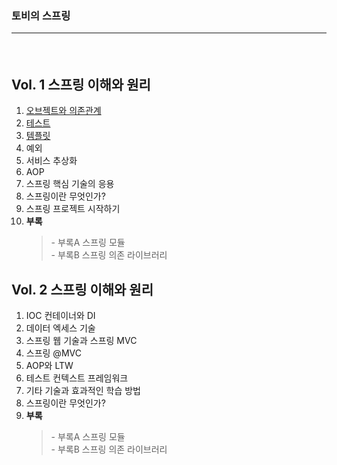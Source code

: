 <h3><b>토비의 스프링</b> 
<hr/><br/>

<h2>Vol. 1 스프링 이해와 원리</h2>
<ol>
    <li>
        <a href="https://github.com/EungyuCho/toby_spring_pract/blob/master/one1.md">오브젝트와 의존관계</a>
    </li>
    <li>
        <a href="https://github.com/EungyuCho/toby_spring_pract/blob/master/one2.md">테스트</a>
    </li>
    <li>
        <a href="https://github.com/EungyuCho/toby_spring_pract/blob/master/one3.md">템플릿</a>
    </li>
    <li>
        예외
    </li>
    <li>
        서비스 추상화
    </li>
    <li>
        AOP
    </li>
    <li>
        스프링 핵심 기술의 응용
    </li>
    <li>
        스프링이란 무엇인가?
    </li>
    <li>
        스프링 프로젝트 시작하기
    </li>
    <li>
        <strong>부록</strong>
        <BlockQuote>
            - 부록A 스프링 모듈<br/>
            - 부록B 스프링 의존 라이브러리<br/>
        </BlockQuote>
    </li>
</ol>

<h2>Vol. 2 스프링 이해와 원리</h2>
<ol>
    <li>
        IOC 컨테이너와 DI
    </li>
    <li>
        데이터 엑세스 기술
    </li>
    <li>
        스프링 웹 기술과 스프링 MVC
    </li>
    <li>
        스프링 @MVC
    </li>
    <li>
        AOP와 LTW
    </li>
    <li>
        테스트 컨텍스트 프레임워크
    </li>
    <li>
        기타 기술과 효과적인 학습 방법
    </li>
    <li>
        스프링이란 무엇인가?
    </li>
    <li>
        <strong>부록</strong>
        <BlockQuote>
            - 부록A 스프링 모듈<br/>
            - 부록B 스프링 의존 라이브러리<br/>
        </BlockQuote>
    </li>
</ol>

